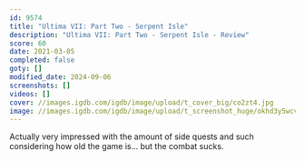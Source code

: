 ```yaml
---
id: 9574
title: "Ultima VII: Part Two - Serpent Isle"
description: "Ultima VII: Part Two - Serpent Isle - Review"
score: 60
date: 2021-03-05
completed: false
goty: []
modified_date: 2024-09-06
screenshots: []
videos: []
cover: //images.igdb.com/igdb/image/upload/t_cover_big/co2zt4.jpg
image: //images.igdb.com/igdb/image/upload/t_screenshot_huge/okhd3y5wcvewt18ibugk.jpg
---
```

Actually very impressed with the amount of side quests and such considering how old the game is... but the combat sucks.